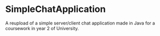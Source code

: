 # SimpleChatApplication
A reupload of a simple server/client chat application made in Java for a coursework in year 2 of University.
